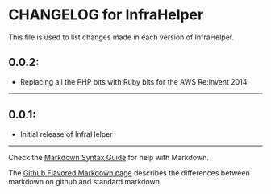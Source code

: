 # CHANGELOG for InfraHelper

This file is used to list changes made in each version of InfraHelper.

## 0.0.2:

* Replacing all the PHP bits with Ruby bits for the AWS Re:Invent 2014

- - -
## 0.0.1:

* Initial release of InfraHelper

- - -
Check the [Markdown Syntax Guide](http://daringfireball.net/projects/markdown/syntax) for help with Markdown.

The [Github Flavored Markdown page](http://github.github.com/github-flavored-markdown/) describes the differences between markdown on github and standard markdown.

